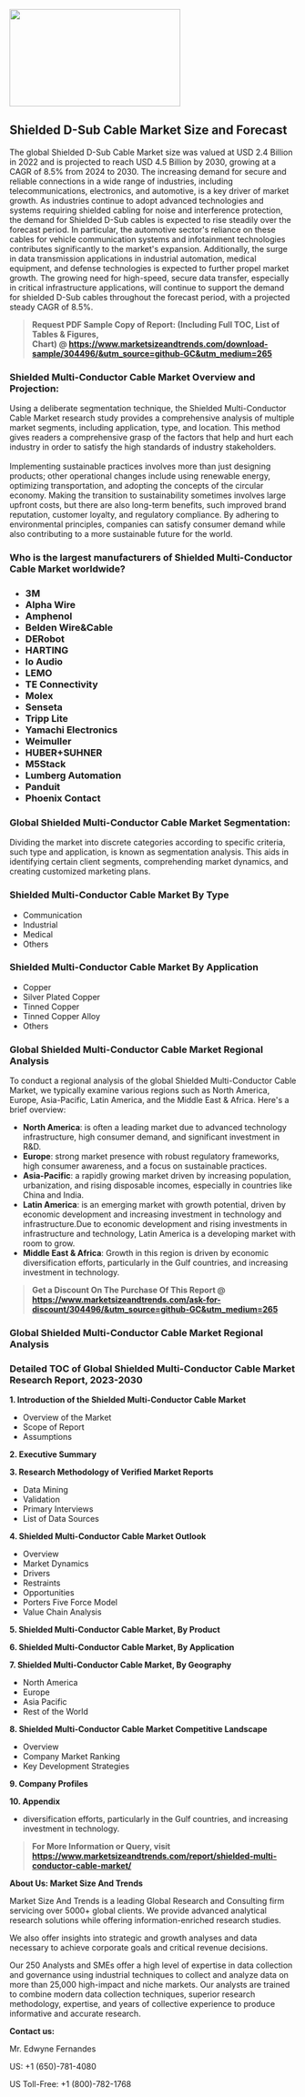 <p><img class="alignnone size-medium wp-image-20088" src="https://ffe5etoiles.com/wp-content/uploads/2024/12/MST1-300x171.png" alt="" width="300" height="171" /></p><h2>Shielded D-Sub Cable Market Size and Forecast</h2><p>The global Shielded D-Sub Cable Market size was valued at USD 2.4 Billion in 2022 and is projected to reach USD 4.5 Billion by 2030, growing at a CAGR of 8.5% from 2024 to 2030. The increasing demand for secure and reliable connections in a wide range of industries, including telecommunications, electronics, and automotive, is a key driver of market growth. As industries continue to adopt advanced technologies and systems requiring shielded cabling for noise and interference protection, the demand for Shielded D-Sub cables is expected to rise steadily over the forecast period. In particular, the automotive sector's reliance on these cables for vehicle communication systems and infotainment technologies contributes significantly to the market's expansion. Additionally, the surge in data transmission applications in industrial automation, medical equipment, and defense technologies is expected to further propel market growth. The growing need for high-speed, secure data transfer, especially in critical infrastructure applications, will continue to support the demand for shielded D-Sub cables throughout the forecast period, with a projected steady CAGR of 8.5%. </p></p><blockquote id="" class=""><strong>Request PDF Sample Copy of Report: (Including Full TOC, List of Tables &amp; Figures, Chart)&nbsp;@&nbsp;<strong><a href="https://www.marketsizeandtrends.com/download-sample/304496/&utm_source=github-GC&utm_medium=265" target="_blank">https://www.marketsizeandtrends.com/download-sample/304496/&utm_source=github-GC&utm_medium=265</a></strong></strong></blockquote><h3 id="" class="">Shielded Multi-Conductor Cable Market&nbsp;Overview and Projection:</h3><p id="" class="">Using a deliberate segmentation technique, the Shielded Multi-Conductor Cable Market research study provides a comprehensive analysis of multiple market segments, including application, type, and location. This method gives readers a comprehensive grasp of the factors that help and hurt each industry in order to satisfy the high standards of industry stakeholders. <br /> <br />Implementing sustainable practices involves more than just designing products; other operational changes include using renewable energy, optimizing transportation, and adopting the concepts of the circular economy. Making the transition to sustainability sometimes involves large upfront costs, but there are also long-term benefits, such improved brand reputation, customer loyalty, and regulatory compliance. By adhering to environmental principles, companies can satisfy consumer demand while also contributing to a more sustainable future for the world.</p><h3 id="" class="">Who is the largest manufacturers of&nbsp;Shielded Multi-Conductor Cable Market worldwide?</h3><h3 class=""><p><ul><li>3M </li><li> Alpha Wire </li><li> Amphenol </li><li> Belden Wire&Cable </li><li> DERobot </li><li> HARTING </li><li> lo Audio </li><li> LEMO </li><li> TE Connectivity </li><li> Molex </li><li> Senseta </li><li> Tripp Lite </li><li> Yamachi Electronics </li><li> Weimuller </li><li> HUBER+SUHNER </li><li> M5Stack </li><li> Lumberg Automation </li><li> Panduit </li><li> Phoenix Contact</li></ul></p></h3><h3 id="" class="">Global&nbsp;Shielded Multi-Conductor Cable Market Segmentation:</h3><p id="" class="">Dividing the market into discrete categories according to specific criteria, such type and application, is known as segmentation analysis. This aids in identifying certain client segments, comprehending market dynamics, and creating customized marketing plans.</p><h3 id="" class="">Shielded Multi-Conductor Cable Market&nbsp;By Type</h3><p><p><ul><li>Communication</li><li> Industrial</li><li> Medical</li><li> Others</p></li></ul></p></p><h3 id="" class="">Shielded Multi-Conductor Cable Market&nbsp;By Application</h3><p class=""><p><ul><li>Copper</li><li> Silver Plated Copper</li><li> Tinned Copper</li><li> Tinned Copper Alloy</li><li> Others</li></ul></p></p><h3 id="" class="">Global Shielded Multi-Conductor Cable Market Regional Analysis</h3><p id="" class="">To conduct a regional analysis of the global Shielded Multi-Conductor Cable Market, we typically examine various regions such as North America, Europe, Asia-Pacific, Latin America, and the Middle East &amp; Africa. Here's a brief overview:</p><ul><li><strong>North America</strong>: is often a leading market due to advanced technology infrastructure, high consumer demand, and significant investment in R&amp;D.</li><li><strong>Europe</strong>: strong market presence with robust regulatory frameworks, high consumer awareness, and a focus on sustainable practices.</li><li><strong>Asia-Pacific</strong>: a rapidly growing market driven by increasing population, urbanization, and rising disposable incomes, especially in countries like China and India.</li><li><strong>Latin America</strong>: is an emerging market with growth potential, driven by economic development and increasing investment in technology and infrastructure.Due to economic development and rising investments in infrastructure and technology, Latin America is a developing market with room to grow.</li><li><strong>Middle East &amp; Africa</strong>: Growth in this region is driven by economic diversification efforts, particularly in the Gulf countries, and increasing investment in technology.</li></ul><blockquote id="" class=""><strong>Get a Discount On The Purchase Of This Report @ <strong><a href="https://www.marketsizeandtrends.com/ask-for-discount/304496/&utm_source=github-GC&utm_medium=265" target="_blank">https://www.marketsizeandtrends.com/ask-for-discount/304496/&utm_source=github-GC&utm_medium=265</a></strong></strong></blockquote><h3 id="" class="">Global Shielded Multi-Conductor Cable Market Regional Analysis</h3><h3 id="" class="">Detailed TOC of Global Shielded Multi-Conductor Cable Market Research Report, 2023-2030</h3><p id="" class=""><strong>1. Introduction of the Shielded Multi-Conductor Cable Market</strong></p><ul><li>Overview of the Market</li><li>Scope of Report</li><li>Assumptions</li></ul><p id="" class=""><strong>2. Executive Summary</strong></p><p id="" class=""><strong>3. Research Methodology of Verified Market Reports</strong></p><ul><li>Data Mining</li><li>Validation</li><li>Primary Interviews</li><li>List of Data Sources</li></ul><p id="" class=""><strong>4. Shielded Multi-Conductor Cable Market Outlook</strong></p><ul><li>Overview</li><li>Market Dynamics</li><li>Drivers</li><li>Restraints</li><li>Opportunities</li><li>Porters Five Force Model</li><li>Value Chain Analysis</li></ul><p id="" class=""><strong>5. Shielded Multi-Conductor Cable Market, By Product</strong></p><p id="" class=""><strong>6. Shielded Multi-Conductor Cable Market, By Application</strong></p><p id="" class=""><strong>7. Shielded Multi-Conductor Cable Market, By Geography</strong></p><ul><li>North America</li><li>Europe</li><li>Asia Pacific</li><li>Rest of the World</li></ul><p id="" class=""><strong>8. Shielded Multi-Conductor Cable Market Competitive Landscape</strong></p><ul><li>Overview</li><li>Company Market Ranking</li><li>Key Development Strategies</li></ul><p id="" class=""><strong>9. Company Profiles</strong></p><p id="" class=""><strong>10. Appendix</strong></p><ul><li>diversification efforts, particularly in the Gulf countries, and increasing investment in technology.</li></ul><blockquote id="" class=""><strong>For More Information or Query, visit <strong><strong><a href="https://www.marketsizeandtrends.com/report/shielded-multi-conductor-cable-market/" target="_blank">https://www.marketsizeandtrends.com/report/shielded-multi-conductor-cable-market/</a></strong></strong></strong></blockquote><p id="" class=""><strong>About Us: Market Size And Trends</strong></p><p id="" class="">Market Size And Trends is a leading Global Research and Consulting firm servicing over 5000+ global clients. We provide advanced analytical research solutions while offering information-enriched research studies.</p><p id="" class="">We also offer insights into strategic and growth analyses and data necessary to achieve corporate goals and critical revenue decisions.</p><p id="" class="">Our 250 Analysts and SMEs offer a high level of expertise in data collection and governance using industrial techniques to collect and analyze data on more than 25,000 high-impact and niche markets. Our analysts are trained to combine modern data collection techniques, superior research methodology, expertise, and years of collective experience to produce informative and accurate research.</p><p id="" class=""><strong>Contact us:</strong></p><p id="" class="">Mr. Edwyne Fernandes</p><p id="" class="">US: +1 (650)-781-4080</p><p id="" class="">US Toll-Free: +1 (800)-782-1768</p>
